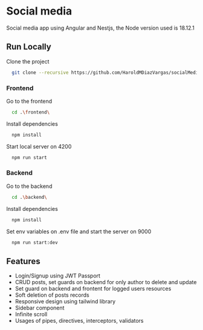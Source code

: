 
# Social media

Social media app using Angular and Nestjs, the Node version used is 18.12.1

## Run Locally

Clone the project

```bash
  git clone --recursive https://github.com/HaroldMDiazVargas/socialMediaApp.git
```

### Frontend
Go to the frontend

```bash
  cd .\frontend\
```

Install dependencies

```bash
  npm install
```

Start local server on 4200

```bash
  npm run start
```

### Backend
Go to the backend

```bash
  cd .\backend\
```

Install dependencies

```bash
  npm install
```

Set env variables on .env file and start the server on 9000

```bash
  npm run start:dev
```

## Features
- Login/Signup using JWT Passport
- CRUD posts, set guards on backend for only author to delete and update
- Set guard on backend and frontent for logged users resources
- Soft deletion of posts records
- Responsive design using tailwind library 
- Sidebar component
- Infinite scroll
- Usages of pipes, directives, interceptors, validators



